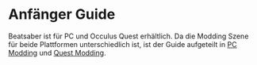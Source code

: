 # Anfänger Guide
Beatsaber ist für PC und Occulus Quest erhältlich. Da die Modding Szene für beide Plattformen unterschiedlich ist, ist der Guide aufgeteilt in [PC Modding](./pc-modding.md) und [Quest Modding](./quest-modding.md).
